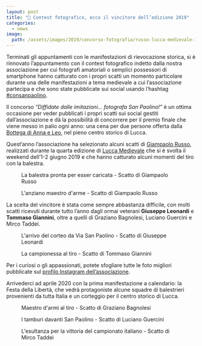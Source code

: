 ```yaml
---
layout: post
title: "🎯 Contest fotografico, ecco il vincitore dell’edizione 2019"
categories:
  - news
image:
  path: /assets/images/2019/concorso-fotografia/russo-lucca-medievale-1.jpg
---
```


Terminati gli appuntamenti con le manifestazioni di rievocazione storica, si è
rinnovato l’appuntamento con il contest fotografico indetto dalla nostra
associazione per cui fotografi amatoriali o semplici possessori di smartphone
hanno catturato con i propri scatti un momento particolare durante una delle
manifestazioni a tema medievale a cui l’associazione partecipa e che sono state
pubblicate sui social usando l’hashtag
[#consanpaolino](https://www.instagram.com/explore/tags/consanpaolino/).

<!-- more -->

Il concorso *“Diffidate dalle imitazioni... fotografa San Paolino!”* è un ottima
occasione per veder pubblicati i propri scatti sui social gestiti
dall’associazione e dà la possibilità di concorrere per il premio finale che
viene messo in palio ogni anno: una cena per due persone offerta dalla [Bottega
di Anna e Leo](http://www.labottegadiannaeleo.it/), nel pieno centro storico di
Lucca.

Quest’anno l’associazione ha selezionato alcuni scatti di [Giampaolo
Russo](https://www.facebook.com/giampaolorussophoto/), realizzati durante la
quarta edizione di [Lucca Medievale](https://luccamedievale.it/) che si è svolta
il weekend dell’1-2 giugno 2019 e che hanno catturato alcuni momenti del tiro
con la balestra.

<figure class="align-center">
  <a href="{{ '/assets/images/2019/concorso-fotografia/russo-lucca-medievale-2.jpg' | absolute_url }}">
    <img src="{{ '/assets/images/2019/concorso-fotografia/russo-lucca-medievale-2.jpg' | absolute_url }}" alt="">
  </a>
  <figcaption>La balestra pronta per esser caricata - Scatto di Giampaolo Russo</figcaption>
</figure>

<figure class="align-center">
  <a href="{{ '/assets/images/2019/concorso-fotografia/russo-lucca-medievale-3.jpg' | absolute_url }}">
    <img src="{{ '/assets/images/2019/concorso-fotografia/russo-lucca-medievale-3.jpg' | absolute_url }}" alt="">
  </a>
  <figcaption>L'anziano maestro d'arme - Scatto di Giampaolo Russo</figcaption>
</figure>

La scelta del vincitore è stata come sempre abbastanza difficile, con molti
scatti ricevuti durante tutto l’anno dagli ormai veterani **Giuseppe Leonardi**
e **Tommaso Giannini**, oltre a quelli di Graziano Bagnolesi, Luciano Guercini e
Mirco Taddei.

<figure class="align-center">
  <a href="{{ '/assets/images/2019/concorso-fotografia/leonardi-lucca-medievale.jpg' | absolute_url }}">
    <img src="{{ '/assets/images/2019/concorso-fotografia/leonardi-lucca-medievale.jpg' | absolute_url }}" alt="">
  </a>
  <figcaption>L'arrivo del corteo da Via San Paolino - Scatto di Giuseppe Leonardi</figcaption>
</figure>

<figure class="align-center">
  <a href="{{ '/assets/images/2019/concorso-fotografia/giannini-lucca-medievale.jpg' | absolute_url }}">
    <img src="{{ '/assets/images/2019/concorso-fotografia/giannini-lucca-medievale.jpg' | absolute_url }}" alt="">
  </a>
  <figcaption>La campionessa al tiro - Scatto di Tommaso Giannini</figcaption>
</figure>

Per i curiosi o gli appassionati, potete sfogliare tutte le foto migliori
pubblicate sul [profilo Instagram
dell’associazione](https://www.instagram.com/consanpaolino/).

Arrivederci ad aprile 2020 con la prima manifestazione a calendario: la Festa
della Libertà, che vedrà protagoniste alcune squadre di balestrieri provenienti
da tutta Italia e un corteggio per il centro storico di Lucca.

<figure class="align-center">
  <a href="{{ '/assets/images/2019/concorso-fotografia/bagnolesi-lucca-medievale.jpg' | absolute_url }}">
    <img src="{{ '/assets/images/2019/concorso-fotografia/bagnolesi-lucca-medievale.jpg' | absolute_url }}" alt="">
  </a>
  <figcaption>Maestro d'armi al tiro - Scatto di Graziano Bagnolesi</figcaption>
</figure>

<figure class="align-center">
  <a href="{{ '/assets/images/2019/concorso-fotografia/guercini-lucca-medievale.jpg' | absolute_url }}">
    <img src="{{ '/assets/images/2019/concorso-fotografia/guercini-lucca-medievale.jpg' | absolute_url }}" alt="">
  </a>
  <figcaption>I tamburi davanti San Paolino - Scatto di Luciano Guercini</figcaption>
</figure>

<figure class="align-center">
  <a href="{{ '/assets/images/2019/concorso-fotografia/taddei-campionato-montefalco.jpg' | absolute_url }}">
    <img src="{{ '/assets/images/2019/concorso-fotografia/taddei-campionato-montefalco.jpg' | absolute_url }}" alt="">
  </a>
  <figcaption>L'esultanza per la vittoria del campionato italiano - Scatto di Mirco Taddei</figcaption>
</figure>
